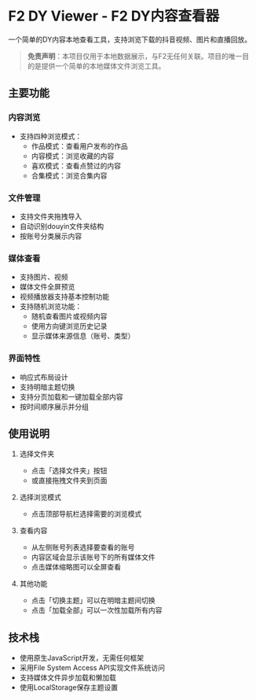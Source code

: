 # F2 DY Viewer - F2 DY内容查看器

一个简单的DY内容本地查看工具，支持浏览下载的抖音视频、图片和直播回放。

> **免责声明**：本项目仅用于本地数据展示，与F2无任何关联。项目的唯一目的是提供一个简单的本地媒体文件浏览工具。

## 主要功能

### 内容浏览
- 支持四种浏览模式：
  - 作品模式：查看用户发布的作品
  - 内容模式：浏览收藏的内容
  - 喜欢模式：查看点赞过的内容
  - 合集模式：浏览合集内容

### 文件管理
- 支持文件夹拖拽导入
- 自动识别douyin文件夹结构
- 按账号分类展示内容

### 媒体查看
- 支持图片、视频
- 媒体文件全屏预览
- 视频播放器支持基本控制功能
- 支持随机浏览功能：
  - 随机查看图片或视频内容
  - 使用方向键浏览历史记录
  - 显示媒体来源信息（账号、类型）

### 界面特性
- 响应式布局设计
- 支持明暗主题切换
- 支持分页加载和一键加载全部内容
- 按时间顺序展示并分组

## 使用说明

1. 选择文件夹
   - 点击「选择文件夹」按钮
   - 或直接拖拽文件夹到页面

2. 选择浏览模式
   - 点击顶部导航栏选择需要的浏览模式

3. 查看内容
   - 从左侧账号列表选择要查看的账号
   - 内容区域会显示该账号下的所有媒体文件
   - 点击媒体缩略图可以全屏查看

4. 其他功能
   - 点击「切换主题」可以在明暗主题间切换
   - 点击「加载全部」可以一次性加载所有内容

## 技术栈

- 使用原生JavaScript开发，无需任何框架
- 采用File System Access API实现文件系统访问
- 支持媒体文件异步加载和懒加载
- 使用LocalStorage保存主题设置
